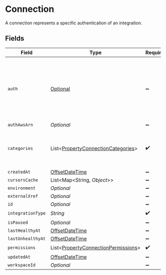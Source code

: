 # Connection

A connection represents a specific authentication of an integration.


## Fields

| Field                                                                                               | Type                                                                                                | Required                                                                                            | Description                                                                                         |
| --------------------------------------------------------------------------------------------------- | --------------------------------------------------------------------------------------------------- | --------------------------------------------------------------------------------------------------- | --------------------------------------------------------------------------------------------------- |
| `auth`                                                                                              | [Optional<PropertyConnectionAuth>](../../models/shared/PropertyConnectionAuth.md)                   | :heavy_minus_sign:                                                                                  | An authentication object that represents a specific authorized user's connection to an integration. |
| `authAwsArn`                                                                                        | *Optional<String>*                                                                                  | :heavy_minus_sign:                                                                                  | N/A                                                                                                 |
| `categories`                                                                                        | List<[PropertyConnectionCategories](../../models/shared/PropertyConnectionCategories.md)>           | :heavy_check_mark:                                                                                  | The Integration categories that this connection supports                                            |
| `createdAt`                                                                                         | [OffsetDateTime](https://docs.oracle.com/javase/8/docs/api/java/time/OffsetDateTime.html)           | :heavy_minus_sign:                                                                                  | N/A                                                                                                 |
| `cursorsCache`                                                                                      | List<Map<String, *Object*>>                                                                         | :heavy_minus_sign:                                                                                  | N/A                                                                                                 |
| `environment`                                                                                       | *Optional<String>*                                                                                  | :heavy_minus_sign:                                                                                  | N/A                                                                                                 |
| `externalXref`                                                                                      | *Optional<String>*                                                                                  | :heavy_minus_sign:                                                                                  | N/A                                                                                                 |
| `id`                                                                                                | *Optional<String>*                                                                                  | :heavy_minus_sign:                                                                                  | N/A                                                                                                 |
| `integrationType`                                                                                   | *String*                                                                                            | :heavy_check_mark:                                                                                  | N/A                                                                                                 |
| `isPaused`                                                                                          | *Optional<Boolean>*                                                                                 | :heavy_minus_sign:                                                                                  | N/A                                                                                                 |
| `lastHealthyAt`                                                                                     | [OffsetDateTime](https://docs.oracle.com/javase/8/docs/api/java/time/OffsetDateTime.html)           | :heavy_minus_sign:                                                                                  | N/A                                                                                                 |
| `lastUnhealthyAt`                                                                                   | [OffsetDateTime](https://docs.oracle.com/javase/8/docs/api/java/time/OffsetDateTime.html)           | :heavy_minus_sign:                                                                                  | N/A                                                                                                 |
| `permissions`                                                                                       | List<[PropertyConnectionPermissions](../../models/shared/PropertyConnectionPermissions.md)>         | :heavy_check_mark:                                                                                  | N/A                                                                                                 |
| `updatedAt`                                                                                         | [OffsetDateTime](https://docs.oracle.com/javase/8/docs/api/java/time/OffsetDateTime.html)           | :heavy_minus_sign:                                                                                  | N/A                                                                                                 |
| `workspaceId`                                                                                       | *Optional<String>*                                                                                  | :heavy_minus_sign:                                                                                  | N/A                                                                                                 |